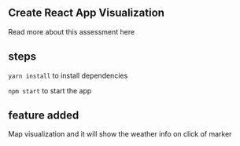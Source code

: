 ## Create React App Visualization

Read more about this assessment here

## steps
 
`yarn install` to install dependencies
 
 `npm start` to start the app
 
 ## feature added
 
 Map visualization and it will show the weather info on click of marker
